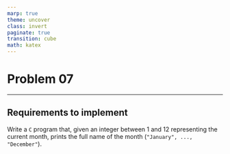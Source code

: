 ```yaml
---
marp: true
theme: uncover
class: invert
paginate: true
transition: cube
math: katex
---
```


# Problem 07

---

## Requirements to implement

Write a `C` program that, given an integer between $1$ and $12$ representing the current month, prints the full name of the month (`"January", ..., "December"`).
